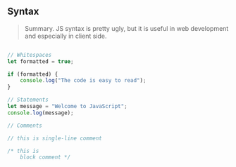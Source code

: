 ## Syntax

> Summary. JS syntax is pretty ugly, but it is useful in web development and especially in client side.

```js

// Whitespaces
let formatted = true;

if (formatted) {
    console.log("The code is easy to read");
}

// Statements
let message = "Welcome to JavaScript";
console.log(message);

// Comments

// this is single-line comment

/* this is 
    block comment */

```